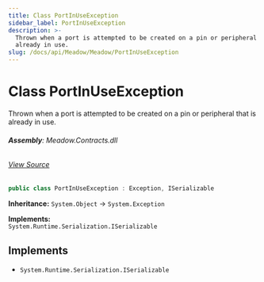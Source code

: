 ```yaml
---
title: Class PortInUseException
sidebar_label: PortInUseException
description: >-
  Thrown when a port is attempted to be created on a pin or peripheral  that is
  already in use.
slug: /docs/api/Meadow/Meadow/PortInUseException
---
```

# Class PortInUseException
Thrown when a port is attempted to be created on a pin or peripheral 
that is already in use.

###### **Assembly**: Meadow.Contracts.dll
###### [View Source](https://github.com/WildernessLabs/Meadow.Contracts.git/blob/develop/Source/Meadow.Contracts/Exceptions/PortInUseException.cs#L9)
```csharp title="Declaration"
public class PortInUseException : Exception, ISerializable
```
**Inheritance:** `System.Object` -> `System.Exception`

**Implements:**  
`System.Runtime.Serialization.ISerializable`


## Implements

* `System.Runtime.Serialization.ISerializable`
